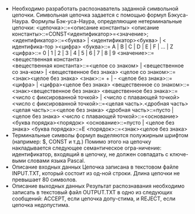  - Необходимо разработать распознаватель заданной символьной цепочки. Символьная цепочка задается с помощью формул Бэкуса-Наура. Формулы Бэк-уса-Наура, определяющие нетерминальные цепочки:
           <цепочка>::=<описание константы>
           <описание константы>::=CONST<идентификатор>=<значение>;
          <идентификатор>::=<буква> | <идентификатор><буква> | < идентифика-тор ><цифра>
           <буква>::= A | B | C | D | E | F | … | Z
           <цифра>::= 0 | 1 | 2 | 3 | 4 | 5 | 6 | 7 | 8 | 9
           <значение>::=<вещественная константа>	
          <вещественная константа>::=<целое со знаком> | <вещественное со зна-ком> | <вещественное без знака>
          <целое со знаком>::=<знак><целое без знака>
          <знак>::= + | -
          <целое без знака>::=<цифра> | <цифра><целое без знака>
          <вещественное со знаком>::=<знак><вещественное без знака>
          <вещественное без знака>::=<число с фиксированной точкой> | <число с плавающей точкой>
          <число с фиксированной точкой>::=<целая часть>.<дробная часть>
          <целая часть>::=<целое без знака>
          <дробная часть>::=пусто | <целое без знака>
          <число с плавающей точкой>::=<основание><буква порядка><порядок>
          <основание>::=пусто | <целое без знака>
          <буква порядка>::=E
          <порядок>::=<знак><целое без знака>
 - Терминальные символы формул выделяются полужирным шрифтом (например: $, CONST и т.д.)
Помимо этого на цепочку накладывается следующее семантическое огра-ничение: идентификатор, входящий в цепочку, не должен совпадать с ключе-выми словами языка Pascal.
 - Описание входных данных
Цепочка записана в текстовом файле INPUT.TXT, который состоит из од-ной строки. Длина цепочки не превышает 80 символов.
 - Описание выходных данных
Результат распознавания необходимо записать в текстовый файл OUTPUT.TXT в одно из следующих сообщений: ACCEPT, если цепочка допу-стима, и REJECT, если цепочка недопустима.
